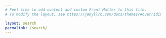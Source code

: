 ```yaml
---
# Feel free to add content and custom Front Matter to this file.
# To modify the layout, see https://jekyllrb.com/docs/themes/#overriding-theme-defaults

layout: search
permalink: /search/
---
```

